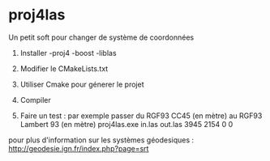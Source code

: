 # proj4las
Un petit soft pour changer de système de coordonnées

1. Installer 
-proj4
-boost
-liblas

2. Modifier le CMakeLists.txt

3. Utiliser Cmake pour génerer le projet

4. Compiler

5. Faire un test :
par exemple passer du RGF93 CC45 (en mètre) au RGF93 Lambert 93 (en mètre)
proj4las.exe in.las out.las 3945 2154 0 0

pour plus d'information sur les systèmes géodesiques :  http://geodesie.ign.fr/index.php?page=srt
